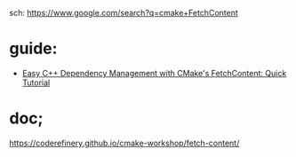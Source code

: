 sch: https://www.google.com/search?q=cmake+FetchContent

# guide:
- [Easy C++ Dependency Management with CMake's FetchContent: Quick Tutorial](https://youtu.be/zjNg5HdgNO0)

# doc;
https://coderefinery.github.io/cmake-workshop/fetch-content/
